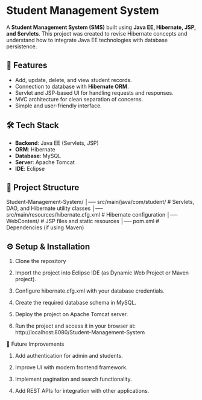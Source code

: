# Student Management System  

A **Student Management System (SMS)** built using **Java EE, Hibernate, JSP, and Servlets**. This project was created to revise Hibernate concepts and understand how to integrate Java EE technologies with database persistence.  

## 🚀 Features  
- Add, update, delete, and view student records.  
- Connection to database with **Hibernate ORM**.  
- Servlet and JSP-based UI for handling requests and responses.  
- MVC architecture for clean separation of concerns.  
- Simple and user-friendly interface.  

## 🛠️ Tech Stack  
- **Backend**: Java EE (Servlets, JSP)  
- **ORM**: Hibernate  
- **Database**: MySQL  
- **Server**: Apache Tomcat  
- **IDE**: Eclipse  

## 📂 Project Structure  
Student-Management-System/
│── src/main/java/com/student/ # Servlets, DAO, and Hibernate utility classes
│── src/main/resources/hibernate.cfg.xml # Hibernate configuration
│── WebContent/ # JSP files and static resources
│── pom.xml # Dependencies (if using Maven)


## ⚙️ Setup & Installation  
1. Clone the repository
   
2. Import the project into Eclipse IDE (as Dynamic Web Project or Maven project).

3. Configure hibernate.cfg.xml with your database credentials.

4. Create the required database schema in MySQL.

5. Deploy the project on Apache Tomcat server.

6. Run the project and access it in your browser at:
http://localhost:8080/Student-Management-System

📌 Future Improvements
1. Add authentication for admin and students.

2. Improve UI with modern frontend framework.

3. Implement pagination and search functionality.

4. Add REST APIs for integration with other applications.
